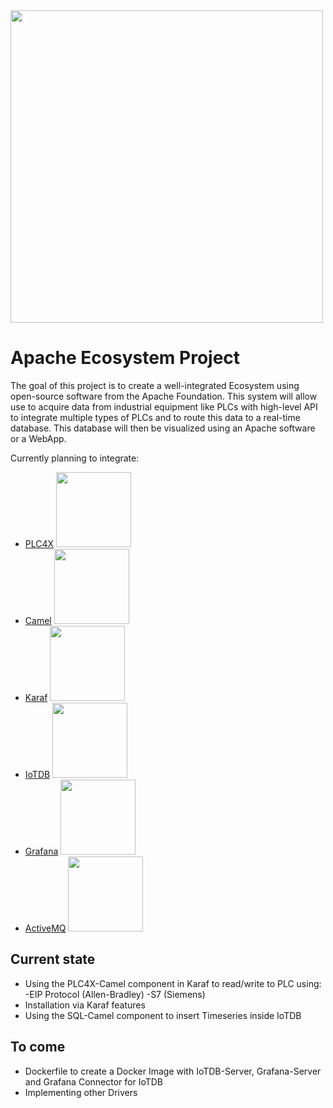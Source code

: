 <img src="https://upload.wikimedia.org/wikipedia/commons/thumb/d/db/Apache_Software_Foundation_Logo_%282016%29.svg/1024px-Apache_Software_Foundation_Logo_%282016%29.svg.png" width="500" />

# Apache Ecosystem Project

The goal of this project is to create a well-integrated Ecosystem using open-source software from the Apache Foundation.
This system will allow use to acquire data from industrial equipment like PLCs with high-level API to integrate multiple types of PLCs and to route this data to a real-time database. This database will then be visualized using an Apache software or a WebApp.

Currently planning to integrate:

- [PLC4X](https://github.com/apache/plc4x) <img src="https://plc4x.apache.org/images/apache_plc4x_logo.png" width="120" /> 
- [Camel](https://camel.apache.org/) <img src="https://www.nicolaferraro.me/images/post-logo-apache-camel.png"  width="120"  />
- [Karaf](https://karaf.apache.org/) <img src="https://upload.wikimedia.org/wikipedia/en/thumb/f/f7/Apache_Karaf_Logo.svg/500px-Apache_Karaf_Logo.svg.png"  width="120"  />
- [IoTDB](https://iotdb.apache.org/)  <img src="https://www.apache.org/logos/res/iotdb/default.png"  width="120"  />  
- [Grafana](https://grafana.com/) <img src="https://stitch-microverse.s3.amazonaws.com/uploads/domains/grafana-logo.png"  width="120" />
- [ActiveMQ](https://activemq.apache.org/) <img src="https://activemq.apache.org/assets/img/activemq_logo_white_vertical.png"  width="120"  /> 



## Current state 

- Using the PLC4X-Camel component in Karaf to read/write to PLC using:
  -EIP Protocol (Allen-Bradley)
  -S7 (Siemens)
- Installation via Karaf features
- Using the SQL-Camel component to insert Timeseries inside IoTDB

## To come
- Dockerfile to create a Docker Image with IoTDB-Server, Grafana-Server and Grafana Connector for IoTDB
- Implementing other Drivers
